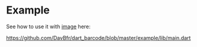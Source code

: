 # Example

See how to use it with [image](https://pub.dev/packages/image) here:

<https://github.com/DavBfr/dart_barcode/blob/master/example/lib/main.dart>
